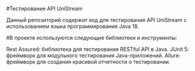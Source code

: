 #Тестирование API UniStream

Данный репозиторий содержит код для тестирования API UniStream с использованием языка программирования Java 18. 

#В проекте используются следующие библиотеки и инструменты:

Rest Assured: библиотека для тестирования RESTful API в Java.
JUnit 5: фреймворк для модульного тестирования Java-приложений.
Allure: фреймворк для создания красивой отчетности о тестировании.
